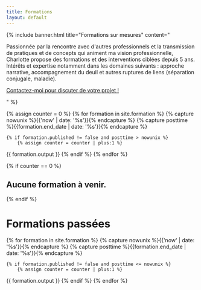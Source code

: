 ```yaml
---
title: Formations
layout: default
---
```

{% include banner.html title="Formations sur mesures" content="<p>Passionnée par la rencontre avec d'autres professionnels et la transmission de pratiques et de concepts qui animent ma vision professionnelle, Charlotte propose des formations et des interventions ciblées depuis 5 ans.
                                                               Intérêts et expertise notamment dans les domaines suivants : approche narrative, accompagnement du deuil et autres ruptures de liens (séparation conjugale, maladie).</p>
                                                               <p><a href='/moi.html#contact'>Contactez-moi pour discuter de votre projet !</a></p>" %}

<div class="future_formations">
{% assign counter = 0 %}
{% for formation in site.formation %}
    {% capture nowunix %}{{'now' | date: '%s'}}{% endcapture %}
    {% capture posttime %}{{formation.end_date | date: '%s'}}{% endcapture %}

    {% if formation.published != false and posttime > nowunix %}
        {% assign counter = counter | plus:1 %}
{{ formation.output }}
    {% endif %}
{% endfor %}

{% if counter == 0 %}
## Aucune formation à venir.
{% endif %}
</div>

# Formations passées

<div class="past_formations">
{% for formation in site.formation %}
    {% capture nowunix %}{{'now' | date: '%s'}}{% endcapture %}
    {% capture posttime %}{{formation.end_date | date: '%s'}}{% endcapture %}

    {% if formation.published != false and posttime <= nowunix %}
        {% assign counter = counter | plus:1 %}
{{ formation.output }}
    {% endif %}
{% endfor %}
</div>
